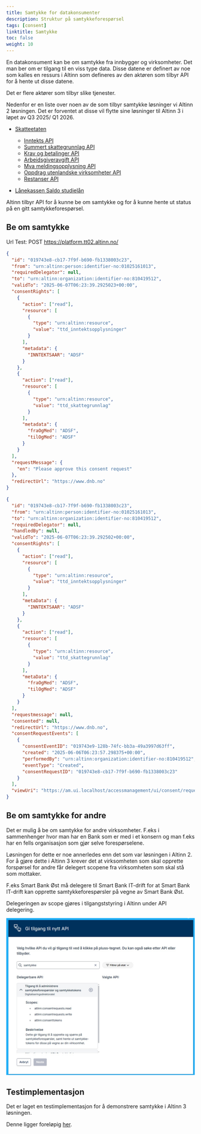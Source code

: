```yaml
---
title: Samtykke for datakonsumenter
description: Struktur på samtykkeforespørsel
tags: [consent]
linktitle: Samtykke
toc: false
weight: 10
---
```



En datakonsument kan be om samtykke fra innbygger og virksomheter. Det man ber om er tilgang til en viss type data.
Disse datene er definert av noe som kalles en ressurs i Altinn som defineres av den aktøren som tilbyr API for å hente ut disse datene.

Det er flere aktører som tilbyr slike tjenester. 

Nedenfor er en liste over noen av de som tilbyr samtykke løsninger vi Altinn 2 løsningen. Det er forventet at disse vil flytte sine løsninger til Altinn 3 i løpet av Q3 2025/ Q1 2026. 

- [Skatteetaten](https://skatteetaten.github.io/api-dokumentasjon/en/om/samtykke) 
    - [Inntekts API](https://skatteetaten.github.io/api-dokumentasjon/en/api/inntekt)
    - [Summert skattegrunnlag API](https://skatteetaten.github.io/api-dokumentasjon/en/api/summertskattegrunnlag)
    - [Krav og betalinger API](https://skatteetaten.github.io/api-dokumentasjon/en/api/kravogbetalinger)
    - [Arbeidsgiveravgift API](https://skatteetaten.github.io/api-dokumentasjon/en/api/arbeidsgiveravgift)
    - [Mva meldingsopplysning API](https://skatteetaten.github.io/api-dokumentasjon/en/api/mva_meldingsopplysning)
    - [Oppdrag utenlandske virksomheter API](https://skatteetaten.github.io/api-dokumentasjon/en/api/oppdragutenlandskevirksomheter)
    - [Restanser API](https://skatteetaten.github.io/api-dokumentasjon/en/api/restanser)


- [Lånekassen Saldo studielån](https://dokumentasjon.dsop.no/dsop_saldostudielan_om.html)

Altinn tilbyr API for å kunne be om samtykke og for å kunne hente ut status på en gitt samtykkeforespørsel. 



## Be om samtykke

Url Test: POST https://platform.tt02.altinn.no/

```json
{
  "id": "019743e8-cb17-7f9f-b690-fb1338003c23",
  "from": "urn:altinn:person:identifier-no:01025161013",
  "requiredDelegator": null,
  "to": "urn:altinn:organization:identifier-no:810419512",
  "validTo": "2025-06-07T06:23:39.2925023+00:00",
  "consentRights": [
    {
      "action": ["read"],
      "resource": [
        {
          "type": "urn:altinn:resource",
          "value": "ttd_inntektsopplysninger"
        }
      ],
      "metadata": {
        "INNTEKTSAAR": "ADSF"
      }
    },
    {
      "action": ["read"],
      "resource": [
        {
          "type": "urn:altinn:resource",
          "value": "ttd_skattegrunnlag"
        }
      ],
      "metadata": {
        "fraOgMed": "ADSF",
        "tilOgMed": "ADSF"
      }
    }
  ],
  "requestMessage": {
    "en": "Please approve this consent request"
  },
  "redirectUrl": "https://www.dnb.no"
}
```

```json
{
  "id": "019743e8-cb17-7f9f-b690-fb1338003c23",
  "from": "urn:altinn:person:identifier-no:01025161013",
  "to": "urn:altinn:organization:identifier-no:810419512",
  "requiredDelegator": null,
  "handledBy": null,
  "validTo": "2025-06-07T06:23:39.292502+00:00",
  "consentRights": [
    {
      "action": ["read"],
      "resource": [
        {
          "type": "urn:altinn:resource",
          "value": "ttd_inntektsopplysninger"
        }
      ],
      "metaData": {
        "INNTEKTSAAR": "ADSF"
      }
    },
    {
      "action": ["read"],
      "resource": [
        {
          "type": "urn:altinn:resource",
          "value": "ttd_skattegrunnlag"
        }
      ],
      "metaData": {
        "fraOgMed": "ADSF",
        "tilOgMed": "ADSF"
      }
    }
  ],
  "requestmessage": null,
  "consented": null,
  "redirectUrl": "https://www.dnb.no",
  "consentRequestEvents": [
    {
      "consentEventID": "019743e9-128b-74fc-bb3a-49a3997d63ff",
      "created": "2025-06-06T06:23:57.298375+00:00",
      "performedBy": "urn:altinn:organization:identifier-no:810419512",
      "eventType": "Created",
      "consentRequestID": "019743e8-cb17-7f9f-b690-fb1338003c23"
    }
  ],
  "viewUri": "https://am.ui.localhost/accessmanagement/ui/consent/request?id=019743e8-cb17-7f9f-b690-fb1338003c23"
}
```

## Be om samtykke for andre

Det er mulig å be om samtykke for andre virksomheter. F.eks i sammenhenger hvor man har en Bank som er med i et konsern og man f.eks har en fells organisasjon som gjør selve  forespørselene. 

Løsningen for dette er noe annerledes enn det som var løsningen i Altinn 2. For å gjøre dette i Altinn 3 krever det at virksomheten som skal opprette forspørsel for andre får delegert
scopene fra virksomheten som skal stå som mottaker.

F.eks Smart Bank Øst må delegere til Smart Bank IT-drift for at Smart Bank IT-drift kan opprette samtykkeforespørsler på vegne av Smart Bank Øst.

Delegeringen av scope gjøres i tilgangststyring i Altinn under API delegering.


!["SCOPE delegering"](scopedelegation.jpg)


## Testimplementasjon

Det er laget en testimplementasjon for å demonstrere samtykke i Altinn 3 løsningen. 

Denne ligger foreløpig [her](https://github.com/TheTechArch/smartbank). 